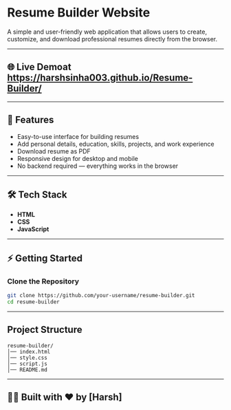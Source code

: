 # Resume Builder Website

A simple and user-friendly web application that allows users to create, customize, and download professional resumes directly from the browser.

---

## 🌐 Live Demoat https://harshsinha003.github.io/Resume-Builder/


---

## 🚀 Features
- Easy-to-use interface for building resumes
- Add personal details, education, skills, projects, and work experience
- Download resume as PDF
- Responsive design for desktop and mobile
- No backend required — everything works in the browser

---

## 🛠️ Tech Stack
- **HTML**
- **CSS**
- **JavaScript**

---

## ⚡ Getting Started

### Clone the Repository
```bash
git clone https://github.com/your-username/resume-builder.git
cd resume-builder
```

---
## Project Structure 
```
resume-builder/
│── index.html
│── style.css
│── script.js
│── README.md
```

---

## 👨‍💻 Built with ❤️ by [Harsh]


